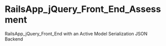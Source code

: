 # RailsApp_jQuery_Front_End_Assessment
RailsApp_jQuery_Front_End with an Active Model Serialization JSON Backend
